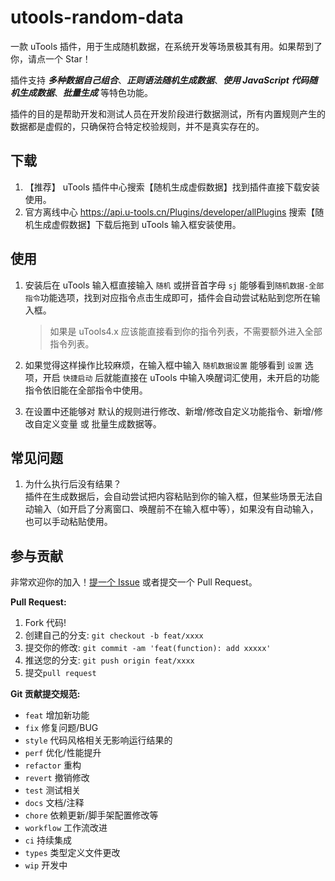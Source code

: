 # utools-random-data

一款 uTools 插件，用于生成随机数据，在系统开发等场景极其有用。如果帮到了你，请点一个 Star！

插件支持 **_多种数据自己组合_**、**_正则语法随机生成数据_**、**_使用 JavaScript 代码随机生成数据_**、**_批量生成_** 等特色功能。

插件的目的是帮助开发和测试人员在开发阶段进行数据测试，所有内置规则产生的数据都是虚假的，只确保符合特定校验规则，并不是真实存在的。

## 下载

1. 【推荐】 uTools 插件中心搜索【随机生成虚假数据】找到插件直接下载安装使用。
1. 官方离线中心 <https://api.u-tools.cn/Plugins/developer/allPlugins> 搜索【随机生成虚假数据】下载后拖到 uTools 输入框安装使用。

## 使用

1. 安装后在 uTools 输入框直接输入 `随机` 或拼音首字母 `sj` 能够看到`随机数据-全部指令`功能选项，找到对应指令点击生成即可，插件会自动尝试粘贴到您所在输入框。

   > 如果是 uTools4.x 应该能直接看到你的指令列表，不需要额外进入全部指令列表。

1. 如果觉得这样操作比较麻烦，在输入框中输入 `随机数据设置` 能够看到 `设置` 选项，开启 `快捷启动` 后就能直接在 uTools 中输入唤醒词汇使用，未开启的功能指令依旧能在全部指令中使用。
1. 在设置中还能够对 默认的规则进行修改、新增/修改自定义功能指令、新增/修改自定义变量 或 批量生成数据等。

## 常见问题

1. 为什么执行后没有结果？  
   插件在生成数据后，会自动尝试把内容粘贴到你的输入框，但某些场景无法自动输入（如开启了分离窗口、唤醒前不在输入框中等），如果没有自动输入，也可以手动粘贴使用。

## 参与贡献

非常欢迎你的加入！[提一个 Issue](https://github.com/iamxiyang/utools-random-data/issues/) 或者提交一个 Pull Request。

**Pull Request:**

1. Fork 代码!
2. 创建自己的分支: `git checkout -b feat/xxxx`
3. 提交你的修改: `git commit -am 'feat(function): add xxxxx'`
4. 推送您的分支: `git push origin feat/xxxx`
5. 提交`pull request`

**Git 贡献提交规范:**

- `feat` 增加新功能
- `fix` 修复问题/BUG
- `style` 代码风格相关无影响运行结果的
- `perf` 优化/性能提升
- `refactor` 重构
- `revert` 撤销修改
- `test` 测试相关
- `docs` 文档/注释
- `chore` 依赖更新/脚手架配置修改等
- `workflow` 工作流改进
- `ci` 持续集成
- `types` 类型定义文件更改
- `wip` 开发中
